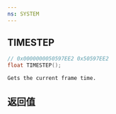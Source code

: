 ```yaml
---
ns: SYSTEM
---
```

## TIMESTEP

```c
// 0x0000000050597EE2 0x50597EE2
float TIMESTEP();
```

```
Gets the current frame time.  
```

## 返回值
